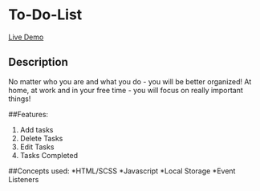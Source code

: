 # To-Do-List

[Live Demo](https://dheerajjames.github.io/To-Do-List/)

## Description
No matter who you are and what you do - you will be better organized!
At home, at work and in your free time - you will focus on really important things!

##Features:
1. Add tasks
2. Delete Tasks
3. Edit Tasks
4. Tasks Completed

##Concepts used:
*HTML/SCSS
*Javascript
*Local Storage
*Event Listeners
